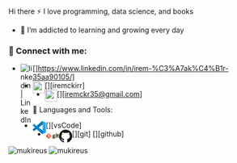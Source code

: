 Hi there
 :zap: I love programming, data science, and books
- 🌱 I’m addicted to learning and growing every day

### 📩 Connect with me:
- [<img align="left" alt="linkedin | LinkedIn" width="24px" src="https://raw.githubusercontent.com/peterthehan/peterthehan/master/assets/linkedin.svg" />]https://www.linkedin.com/in/irem-%C3%A7ak%C4%B1r-35aa90105/]
- [<img align="left" height="24" width="24" src="https://cdn.jsdelivr.net/npm/simple-icons@v4/icons/instagram.svg" />][iremckirr]
- [<img align="left" height="24" width="24" src="https://cdn.jsdelivr.net/npm/simple-icons@v4/icons/gmail.svg" />][iremckr35@gmail.com]


🔧 Languages and Tools:
- [<img align="left" alt="Visual Studio Code" width="26px" src="https://raw.githubusercontent.com/github/explore/80688e429a7d4ef2fca1e82350fe8e3517d3494d/topics/visual-studio-code/visual-studio-code.png" />][vsCode]
- [<img align="left" alt="Git" width="26px" src="https://raw.githubusercontent.com/github/explore/80688e429a7d4ef2fca1e82350fe8e3517d3494d/topics/git/git.png" />][git]
[<img align="left" alt="GitHub" width="26px" src="https://raw.githubusercontent.com/github/explore/78df643247d429f6cc873026c0622819ad797942/topics/github/github.png" />][github]


<img height="180em" align="center" src="https://github-readme-stats.vercel.app/api?username=iremcakirrr&show_icons=true&locale=en&theme=algolia&include_all_commits=true&count_private=true" alt="mukireus"/>
  <img height="180em" align="center" src="https://github-readme-stats.vercel.app/api/top-langs?username=iremcakirrr&show_icons=true&locale=en&layout=compact&langs_count=8&theme=algolia" alt="mukireus"/>

